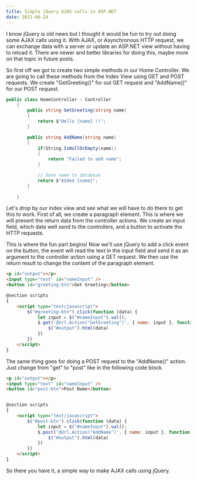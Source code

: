 ```yaml
---
title: Simple jQuery AJAX calls in ASP.NET
date: 2021-06-24
---
```

I know jQuery is old news but I thought it would be fun to try out doing some AJAX calls using it. With AJAX, or Asynchronous HTTP request, we can exchange data with a server or update an ASP.NET view without having to reload it. There are newer and better libraries for doing this, maybe more on that topic in future posts.

So first off we got to create two simple methods in our Home Controller. We are going to call these methods from the Index View using GET and POST requests. We create "GetGreeting()" for out GET request and "AddName()" for our POST request.
```csharp
public class HomeController : Controller
    {
        public string GetGreeting(string name)
        {
            return $"Hello {name} !!";
        }

        public string AddName(string name)
        {
            if(String.IsNullOrEmpty(name))
            {
                return "Failed to add name";
            }

            // Save name to database
            return $"Added {name}";
        }
       
    }
```

Let's drop by our index view and see what we will have to do there to get this to work.
First of all, we create a paragraph element. This is where we will present the return data from the controller actions.
We create an input field, which data well send to the controllers, and a button to activate the HTTP requests.

This is where the fun part begins! Now we'll use jQuery to add a click event on the button, the event will read the text in the input field and send it as an argument to the controller action using a GET request. We then use the return result to change the content of the paragraph element.
```html
<p id="output"></p>
<input type="text" id="nameInput" />
<button id="greeting-btn">Get Greeting</button>

@section scripts
{
    <script type="text/javascript">
        $("#greeting-btn").click(function (data) {
            let input = $("#nameInput").val();
            $.get('@Url.Action("GetGreeting")', { name: input }, function (data) {
                $("#output").html(data)
            })
        })
    </script>
}
```

The same thing goes for doing a POST request to the "AddName()" action. Just change from "get" to "post" like in the following code block. 
```html
<p id="output"></p>
<input type="text" id="nameInput" />
<button id="post-btn">Post Name</button>


@section scripts
{
    <script type="text/javascript">
        $("#post-btn").click(function (data) {
            let input = $("#nameInput").val();
            $.post('@Url.Action("AddName")', { name: input }, function (data) {
                $("#output").html(data)
            })
        })
    </script>
}
```

So there you have it, a simple way to make AJAX calls using jQuery.